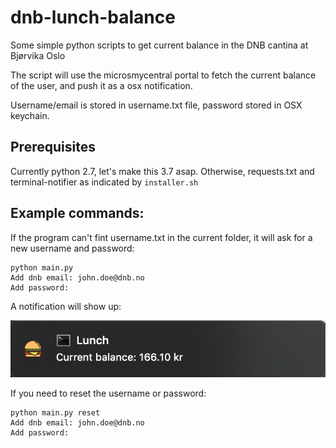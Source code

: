 # dnb-lunch-balance
Some simple python scripts to get current balance in the DNB cantina at Bjørvika Oslo

The script will use the microsmycentral portal to fetch the current balance of the user, and push it as a osx notification.

Username/email is stored in username.txt file, password stored in OSX keychain.


## Prerequisites
Currently python 2.7, let's make this 3.7 asap. Otherwise, requests.txt and terminal-notifier as indicated by `installer.sh`

## Example commands:
If the program can't fint username.txt in the current folder, it will ask for a new username and password:

    python main.py
    Add dnb email: john.doe@dnb.no
    Add password:

A notification will show up:

![alt tag](img/notification.png)

If you need to reset the username or password:

    python main.py reset
    Add dnb email: john.doe@dnb.no
    Add password:
    